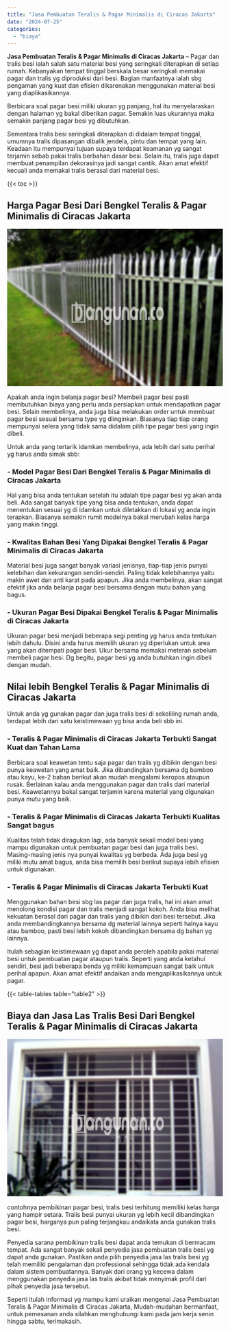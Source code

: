 ```yaml
---
title: "Jasa Pembuatan Teralis & Pagar Minimalis di Ciracas Jakarta"
date: "2024-07-25"
categories: 
  - "biaya"
---
```


**Jasa Pembuatan Teralis & Pagar Minimalis di Ciracas Jakarta** – Pagar dan tralis besi ialah salah satu material besi yang seringkali diterapkan di setiap rumah. Kebanyakan tempat tinggal berskala besar seringkali memakai pagar dan tralis yg diproduksi dari besi. Bagian manfaatnya ialah sbg pengaman yang kuat dan efisien dikarenakan menggunakan material besi yang diaplikasikannya.

Berbicara soal pagar besi miliki ukuran yg panjang, hal itu menyelaraskan dengan halaman yg bakal diberikan pagar. Semakin luas ukurannya maka semakin panjang pagar besi yg dibutuhkan.

Sementara tralis besi seringkali diterapkan di didalam tempat tinggal, umumnya tralis dipasangan dibalik jendela, pintu dan tempat yang lain. Keadaan itu mempunyai tujuan supaya terdapat keamanan yg sangat terjamin sebab pakai tralis berbahan dasar besi. Selain itu, tralis juga dapat membuat penampilan dekorasinya jadi sangat cantik. Akan amat efektif kecuali anda memakai tralis berasal dari material besi.

{{< toc >}}

## Harga Pagar Besi Dari Bengkel Teralis & Pagar Minimalis di Ciracas Jakarta

![Jasa Pembuatan Teralis & Pagar Minimalis di Ciracas Jakarta](/images/pagar-minimalis-murah-34.png)

Apakah anda ingin belanja pagar besi? Membeli pagar besi pasti membutuhkan biaya yang perlu anda persiapkan untuk mendapatkan pagar besi. Selain membelinya, anda juga bisa melakukan order untuk membuat pagar besi sesuai bersama type yg diinginkan. Biasanya tiap tiap orang mempunyai selera yang tidak sama didalam pilih tipe pagar besi yang ingin dibeli.

Untuk anda yang tertarik idamkan membelinya, ada lebih dari satu perihal yg harus anda simak sbb:
### \- Model Pagar Besi Dari Bengkel Teralis & Pagar Minimalis di Ciracas Jakarta

Hal yang bisa anda tentukan setelah itu adalah tipe pagar besi yg akan anda beli. Ada sangat banyak tipe yang bisa anda tentukan, anda dapat menentukan sesuai yg di idamkan untuk diletakkan di lokasi yg anda ingin terapkan. Biasanya semakin rumit modelnya bakal merubah kelas harga yang makin tinggi.

### \- Kwalitas Bahan Besi Yang Dipakai Bengkel Teralis & Pagar Minimalis di Ciracas Jakarta

Material besi juga sangat banyak variasi jenisnya, tiap-tiap jenis punyai kelebihan dan kekurangan sendiri-sendiri. Paling tidak kelebihannya yaitu makin awet dan anti karat pada apapun. Jika anda membelinya, akan sangat efektif jika anda belanja pagar besi bersama dengan mutu bahan yang bagus.

### \- Ukuran Pagar Besi Dipakai Bengkel Teralis & Pagar Minimalis di Ciracas Jakarta

Ukuran pagar besi menjadi beberapa segi penting yg harus anda tentukan lebih dahulu. Disini anda harus memilih ukuran yg diperlukan untuk area yang akan ditempati pagar besi. Ukur bersama memakai meteran sebelum membeli pagar besi. Dg begitu, pagar besi yg anda butuhkan ingin dibeli dengan mudah.

## Nilai lebih Bengkel Teralis & Pagar Minimalis di Ciracas Jakarta

Untuk anda yg gunakan pagar dan juga tralis besi di sekeliling rumah anda, terdapat lebih dari satu keistimewaan yg bisa anda beli sbb ini.

### \- Teralis & Pagar Minimalis di Ciracas Jakarta Terbukti Sangat Kuat dan Tahan Lama

Berbicara soal keawetan tentu saja pagar dan tralis yg dibikin dengan besi punya keawetan yang amat baik. Jika dibandingkan bersama dg bamboo atau kayu, ke-2 bahan berikut akan mudah mengalami keropos ataupun rusak. Berlainan kalau anda menggunakan pagar dan tralis dari material besi. Keawetannya bakal sangat terjamin karena material yang digunakan punya mutu yang baik.

### \- Teralis & Pagar Minimalis di Ciracas Jakarta Terbukti Kualitas Sangat bagus

Kualitas telah tidak diragukan lagi, ada banyak sekali model besi yang mampu digunakan untuk pembuatan pagar besi dan juga tralis besi. Masing-masing jenis nya punyai kwalitas yg berbeda. Ada juga besi yg miliki mutu amat bagus, anda bisa memilih besi berikut supaya lebih efisien untuk digunakan.

### \- Teralis & Pagar Minimalis di Ciracas Jakarta Terbukti Kuat

Menggunakan bahan besi sbg las pagar dan juga tralis, hal ini akan amat menolong kondisi pagar dan tralis menjadi sangat kokoh. Anda bisa melihat kekuatan berasal dari pagar dan tralis yang dibikin dari besi tersebut. Jika anda membandingkannya bersama dg material lainnya seperti halnya kayu atau bamboo, pasti besi lebih kokoh dibandingkan bersama dg bahan yg lainnya.

Itulah sebagian keistimewaan yg dapat anda peroleh apabila pakai material besi untuk pembuatan pagar ataupun tralis. Seperti yang anda ketahui sendiri, besi jadi beberapa benda yg miliki kemampuan sangat baik untuk perihal apapun. Akan amat efektif andaikan anda mengaplikasikannya untuk pagar.

{{< table-tables table="table2" >}}

## Biaya dan Jasa Las Tralis Besi Dari Bengkel Teralis & Pagar Minimalis di Ciracas Jakarta

![Jasa Pembuatan Teralis & Pagar Minimalis di Ciracas Jakarta](/images/teralis-minimalis-murah-10.png)

contohnya pembikinan pagar besi, tralis besi terhitung memiliki kelas harga yang hampir setara. Tralis besi punyai ukuran yg lebih kecil dibandingkan pagar besi, harganya pun paling terjangkau andaikata anda gunakan tralis besi.

Penyedia sarana pembikinan tralis besi dapat anda temukan di bermacam tempat. Ada sangat banyak sekali penyedia jasa pembuatan tralis besi yg dapat anda gunakan. Pastikan anda pilih penyedia jasa las tralis besi yg telah memiliki pengalaman dan professional sehingga tidak ada kendala dalam sistem pembuatannya. Banyak dari orang yg kecewa dalam menggunakan penyedia jasa las tralis akibat tidak menyimak profil dari pihak penyedia jasa tersebut.

Seperti itulah informasi yg mampu kami uraikan mengenai Jasa Pembuatan Teralis & Pagar Minimalis di Ciracas Jakarta, Mudah-mudahan bermanfaat, untuk pemesanan anda silahkan menghubungi kami pada jam kerja senin hingga sabtu, terimakasih.
